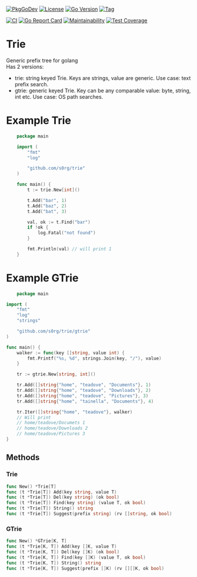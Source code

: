 [![PkgGoDev](https://pkg.go.dev/badge/github.com/s0rg/trie)](https://pkg.go.dev/github.com/s0rg/trie)
[![License](https://img.shields.io/github/license/s0rg/trie)](https://github.com/s0rg/trie/blob/main/LICENSE)
[![Go Version](https://img.shields.io/github/go-mod/go-version/s0rg/trie)](go.mod)
[![Tag](https://img.shields.io/github/v/tag/s0rg/trie?sort=semver)](https://github.com/s0rg/trie/tags)

[![CI](https://github.com/s0rg/trie/workflows/ci/badge.svg)](https://github.com/s0rg/trie/actions?query=workflow%3Aci)
[![Go Report Card](https://goreportcard.com/badge/github.com/s0rg/trie)](https://goreportcard.com/report/github.com/s0rg/trie)
[![Maintainability](https://api.codeclimate.com/v1/badges/b476ce7fd7bbaa30e5a6/maintainability)](https://codeclimate.com/github/s0rg/trie/maintainability)
[![Test Coverage](https://api.codeclimate.com/v1/badges/b476ce7fd7bbaa30e5a6/test_coverage)](https://codeclimate.com/github/s0rg/trie/test_coverage)


# Trie

Generic prefix tree for golang  
Has 2 versions:
- trie: string keyed Trie. Keys are strings, value are generic. Use case: text prefix search. 
- gtrie: generic keyed Trie. Key can be any comparable value: byte, string, int etc. Use case: OS path searches. 

# Example Trie

```go
    package main

    import (
        "fmt"
        "log"

        "github.com/s0rg/trie"
    )

    func main() {
        t := trie.New[int]()

        t.Add("bar", 1)
        t.Add("baz", 2)
        t.Add("bat", 3)

        val, ok := t.Find("bar")
        if !ok {
            log.Fatal("not found")
        }

        fmt.Println(val) // will print 1
    }
```

# Example GTrie

```go
    package main

import (
	"fmt"
	"log"
	"strings"

	"github.com/s0rg/trie/gtrie"
)

func main() {
	walker := func(key []string, value int) {
		fmt.Printf("%s, %d", strings.Join(key, "/"), value)
	}

	tr := gtrie.New[string, int]()

	tr.Add([]string{"home", "teadove", "Documents"}, 1)
	tr.Add([]string{"home", "teadove", "Downloads"}, 2)
	tr.Add([]string{"home", "teadove", "Pictures"}, 3)
	tr.Add([]string{"home", "tainella", "Documents"}, 4)

	tr.Iter([]string{"home", "teadove"}, walker)
	// Will print
	// home/teadove/Documets 1
	// home/teadove/Downloads 2
	// home/teadove/Pictures 3
}
```

## Methods
### Trie
```go
func New() *Trie[T]
func (t *Trie[T]) Add(key string, value T)
func (t *Trie[T]) Del(key string) (ok bool)
func (t *Trie[T]) Find(key string) (value T, ok bool)
func (t *Trie[T]) String() string
func (t *Trie[T]) Suggest(prefix string) (rv []string, ok bool)
```
### GTrie
```go
func New() *GTrie[K, T]
func (t *Trie[K, T]) Add(key []K, value T)
func (t *Trie[K, T]) Del(key []K) (ok bool)
func (t *Trie[K, T]) Find(key []K) (value T, ok bool)
func (t *Trie[K, T]) String() string
func (t *Trie[K, T]) Suggest(prefix []K) (rv [][]K, ok bool)
```
